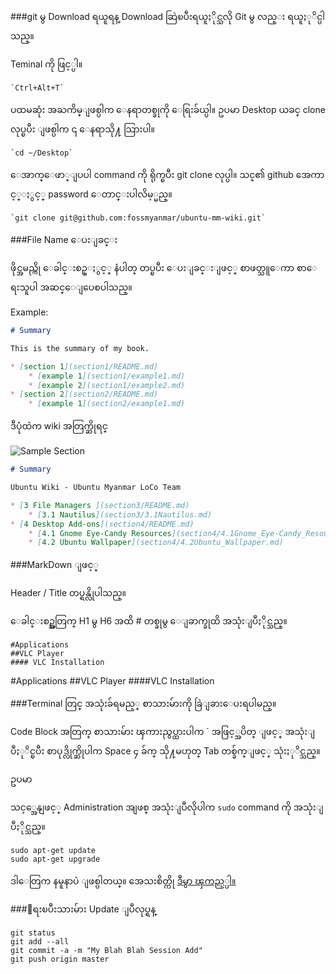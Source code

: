 ###git မွ Download ရယူရန္ 
Download ဆြဲၿပီးရယူႏိုင္သလို Git မွ လည္း ရယူႏုိင္ပါသည္။

Teminal ကို ဖြင့္ပါ။

	`Ctrl+Alt+T`

ပထမဆုံး အႀကိမ္ျဖစ္ပါက  ေနရာတစ္ခုကို ေရြးခ်ယ္ပါ။ ဥပမာ Desktop
ယခင္ clone လုပ္ၿပီး ျဖစ္ပါက ၎ ေနရာသို႔ သြားပါ။

	`cd ~/Desktop`

ေအာက္ေဖာ္ျပပါ command ကို ရိုက္ၿပီး git clone လုပ္ပါ။ 
သင္၏ github အေကာင့္ႏွင့္ password ေတာင္းပါလိမ့္မည္။

	`git clone git@github.com:fossmyanmar/ubuntu-mm-wiki.git`

###File Name ေပးျခင္း

ဖိုင္အမည္ကို ေခါင္းစဥ္ႏွင့္ နံပါတ္ တပ္ၿပီး ေပးျခင္းျဖင့္ စာဖတ္သူေကာ စာေရးသူပါ အဆင္ေျပေစပါသည္။

Example:

```markdown
# Summary

This is the summary of my book.

* [section 1](section1/README.md)
    * [example 1](section1/example1.md)
    * [example 2](section1/example2.md)
* [section 2](section2/README.md)
    * [example 1](section2/example1.md)
```

ဒီပုံထဲက wiki အတြက္ဆိုရင္ 


![Sample Section](./blob/master/img/example_session.png "Sample Section")


```markdown
# Summary

Ubuntu Wiki - Ubuntu Myanmar LoCo Team

* [3 File Managers ](section3/README.md)
    * [3.1 Nautilus](section3/3.1Nautilus.md)
* [4 Desktop Add-ons](section4/README.md)
    * [4.1 Gnome Eye-Candy Resources](section4/4.1Gnome_Eye-Candy_Resources.md)
    * [4.2 Ubuntu Wallpaper](section4/4.2Ubuntu_Wallpaper.md)
```


###MarkDown ျဖင့္


Header / Title တပ္ရန္လိုပါသည္။


ေခါင္းစဥ္အတြက္ H1 မွ H6 အထိ # တစ္ခုမွ ေျခာက္ခုထိ အသုံးျပဳႏိုင္သည္။

	#Applications
	##VLC Player
	#### VLC Installation


#Applications
##VLC Player
####VLC Installation




###Terminal တြင္ အသုံးခ်ရမည့္ စာသားမ်ားကို ခြဲျခားေပးရပါမည္။

Code Block အတြက္ စာသားမ်ား ၾကားညွပ္ထားပါက ` အဖြင့္အပိတ္ ျဖင့္ အသုံးျပဳႏုိင္ၿပီး စာပုဒ္လိုက္ဆိုပါက Space ၄ ခ်က္ သို႔မဟုတ္ Tab တစ္ခ်က္ျဖင့္ သုံးႏုိင္သည္။

ဥပမာ

သင့္အေနျဖင့္ Administration အျဖစ္ အသုံးျပဳလိုပါက `sudo` command ကို အသုံးျပဳႏိုင္သည္။ 

	sudo apt-get update
	sudo apt-get upgrade

ဒါေတြက နမူနာပဲ ျဖစ္ပါတယ္။ အေသးစိတ္ကို [ဒီမွာ ၾကည့္ပါ။](./blob/master/MARKDOWN.md)

###ေရးၿပီးသားမ်ား Update ျပဳလုပ္ရန္

	git status
	git add --all
	git commit -a -m "My Blah Blah Session Add"
	git push origin master

